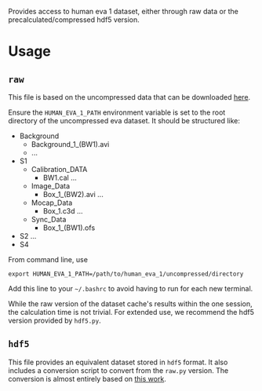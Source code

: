 Provides access to human eva 1 dataset, either through raw data or the precalculated/compressed hdf5 version.

# Usage

## `raw`
This file is based on the uncompressed data that can be downloaded [here](http://humaneva.is.tue.mpg.de/datasets_human_1).

Ensure the `HUMAN_EVA_1_PATH` environment variable is set to the root directory of the uncompressed eva dataset. It should be structured like:
- Background
  - Background_1_(BW1).avi
  - ...
- S1
  - Calibration_DATA
    - BW1.cal
    ...
  - Image_Data
    - Box_1_(BW2).avi
    ...
  - Mocap_Data
    - Box_1.c3d
    ...
  - Sync_Data
    - Box_1_(BW1).ofs
- S2
...
- S4

From command line, use
```
export HUMAN_EVA_1_PATH=/path/to/human_eva_1/uncompressed/directory
```
Add this line to your `~/.bashrc` to avoid having to run for each new terminal.

While the raw version of the dataset cache's results within the one session, the calculation time is not trivial. For extended use, we recommend the hdf5 version provided by `hdf5.py`.

## `hdf5`
This file provides an equivalent dataset stored in `hdf5` format. It also includes a conversion script to convert from the `raw.py` version. The conversion is almost entirely based on [this work](https://github.com/ynaka81/DeepPose).
